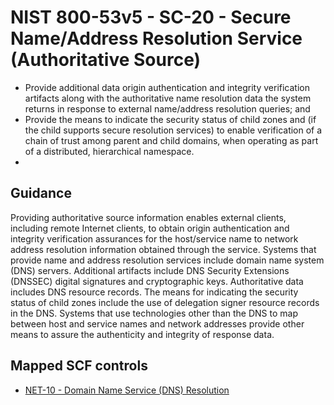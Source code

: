 # NIST 800-53v5 - SC-20 - Secure Name/Address Resolution Service (Authoritative Source)
- Provide additional data origin authentication and integrity verification artifacts along with the authoritative name resolution data the system returns in response to external name/address resolution queries; and
- Provide the means to indicate the security status of child zones and (if the child supports secure resolution services) to enable verification of a chain of trust among parent and child domains, when operating as part of a distributed, hierarchical namespace.
- 
## Guidance
Providing authoritative source information enables external clients, including remote Internet clients, to obtain origin authentication and integrity verification assurances for the host/service name to network address resolution information obtained through the service. Systems that provide name and address resolution services include domain name system (DNS) servers. Additional artifacts include DNS Security Extensions (DNSSEC) digital signatures and cryptographic keys. Authoritative data includes DNS resource records. The means for indicating the security status of child zones include the use of delegation signer resource records in the DNS. Systems that use technologies other than the DNS to map between host and service names and network addresses provide other means to assure the authenticity and integrity of response data.
## Mapped SCF controls
- [NET-10 - Domain Name Service (DNS) Resolution](../scf/net-10-domainnameservicednsresolution.md)